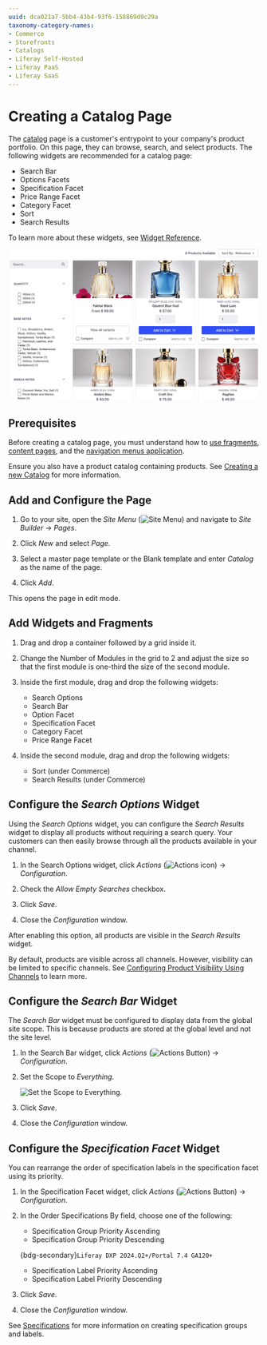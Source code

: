 ```yaml
---
uuid: dca021a7-5bb4-43b4-93f6-158869d9c29a
taxonomy-category-names:
- Commerce
- Storefronts
- Catalogs
- Liferay Self-Hosted
- Liferay PaaS
- Liferay SaaS
---
```

# Creating a Catalog Page

The [catalog](./commerce-storefront-pages/catalog.md) page is a customer's entrypoint to your company's product portfolio. On this page, they can browse, search, and select products. The following widgets are recommended for a catalog page:

* Search Bar
* Options Facets
* Specification Facet
* Price Range Facet
* Category Facet
* Sort
* Search Results

To learn more about these widgets, see [Widget Reference](./liferay-commerce-widgets/widget-reference.md).

![The catalog page is a customer's entrypoint to your company's product portfolio](./creating-a-catalog-page/images/01.png)

## Prerequisites

Before creating a catalog page, you must understand how to [use fragments](https://learn.liferay.com/w/dxp/site-building/creating-pages/page-fragments-and-widgets/using-fragments), [content pages](https://learn.liferay.com/web/guest/w/dxp/site-building/creating-pages/using-content-pages), and the [navigation menus application](https://learn.liferay.com/w/dxp/site-building/site-navigation/using-the-navigation-menus-application).

Ensure you also have a product catalog containing products. See [Creating a new Catalog](../product-management/catalogs/creating-a-new-catalog.md) for more information.

## Add and Configure the Page

1. Go to your site, open the _Site Menu_ (![Site Menu](../images/icon-product-menu.png)) and navigate to _Site Builder_ &rarr; _Pages_.

1. Click _New_ and select _Page_.

1. Select a master page template or the Blank template and enter _Catalog_ as the name of the page.

1. Click _Add_.

This opens the page in edit mode.

## Add Widgets and Fragments

1. Drag and drop a container followed by a grid inside it.

1. Change the Number of Modules in the grid to 2 and adjust the size so that the first module is one-third the size of the second module.

1. Inside the first module, drag and drop the following widgets:

   * Search Options
   * Search Bar
   * Option Facet
   * Specification Facet
   * Category Facet
   * Price Range Facet

1. Inside the second module, drag and drop the following widgets:

   * Sort (under Commerce)
   * Search Results (under Commerce)

## Configure the _Search Options_ Widget

Using the _Search Options_ widget, you can configure the _Search Results_ widget to display all products without requiring a search query. Your customers can then easily browse through all the products available in your channel.

1. In the Search Options widget, click _Actions_ (![Actions icon](../images/icon-actions.png)) &rarr; _Configuration_.

1. Check the _Allow Empty Searches_ checkbox.

1. Click _Save_.

1. Close the _Configuration_ window.

After enabling this option, all products are visible in the _Search Results_ widget.

By default, products are visible across all channels. However, visibility can be limited to specific channels. See [Configuring Product Visibility Using Channels](../store-management/channels/configuring-product-visibility-using-channels.md) to learn more.

## Configure the _Search Bar_ Widget

The _Search Bar_ widget must be configured to display data from the global site scope. This is because products are stored at the global level and not the site level.

1. In the Search Bar widget, click _Actions_ (![Actions Button](../images/icon-actions.png)) &rarr; _Configuration_.

1. Set the Scope to _Everything_.

    ![Set the Scope to Everything.](./creating-a-catalog-page/images/04.png)

1. Click _Save_.

1. Close the _Configuration_ window.

## Configure the _Specification Facet_ Widget

You can rearrange the order of specification labels in the specification facet using its priority. 

1. In the Specification Facet widget, click _Actions_ (![Actions Button](../images/icon-actions.png)) &rarr; _Configuration_.

1. In the Order Specifications By field, choose one of the following:

   * Specification Group Priority Ascending
   * Specification Group Priority Descending

   {bdg-secondary}`Liferay DXP 2024.Q2+/Portal 7.4 GA120+`

   * Specification Label Priority Ascending
   * Specification Label Priority Descending

1. Click _Save_.

1. Close the _Configuration_ window.

See [Specifications](../product-management/creating-and-managing-products/products/specifications.md) for more information on creating specification groups and labels.
